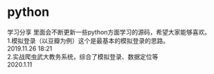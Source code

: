 # python
学习分享
里面会不断更新一些python方面学习的源码，希望大家能够喜欢。  
1.模拟登录（以豆瓣为例）这个是最基本的模拟登录的思路。  
2019.11.26 18:21  
2.实战爬虫武大教务系统，综合了模拟登录、数据定位等      
2020.1.11 
